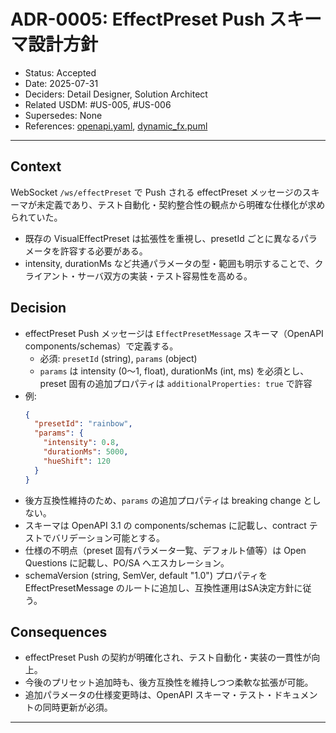 # ADR-0005: EffectPreset Push スキーマ設計方針

- Status: Accepted
- Date: 2025-07-31
- Deciders: Detail Designer, Solution Architect
- Related USDM: #US-005, #US-006
- Supersedes: None
- References: [openapi.yaml](../api/openapi.yaml), [dynamic_fx.puml](../diagrams/sequence/dynamic_fx.puml)

---

## Context

WebSocket `/ws/effectPreset` で Push される effectPreset メッセージのスキーマが未定義であり、テスト自動化・契約整合性の観点から明確な仕様化が求められていた。

- 既存の VisualEffectPreset は拡張性を重視し、presetId ごとに異なるパラメータを許容する必要がある。
- intensity, durationMs など共通パラメータの型・範囲も明示することで、クライアント・サーバ双方の実装・テスト容易性を高める。

## Decision

- effectPreset Push メッセージは `EffectPresetMessage` スキーマ（OpenAPI components/schemas）で定義する。
  - 必須: `presetId` (string), `params` (object)
  - `params` は intensity (0〜1, float), durationMs (int, ms) を必須とし、preset 固有の追加プロパティは `additionalProperties: true` で許容
- 例:
  ```json
  {
    "presetId": "rainbow",
    "params": {
      "intensity": 0.8,
      "durationMs": 5000,
      "hueShift": 120
    }
  }
  ```
- 後方互換性維持のため、`params` の追加プロパティは breaking change としない。
- スキーマは OpenAPI 3.1 の components/schemas に記載し、contract テストでバリデーション可能とする。
- 仕様の不明点（preset 固有パラメータ一覧、デフォルト値等）は Open Questions に記載し、PO/SA へエスカレーション。
- schemaVersion (string, SemVer, default "1.0") プロパティを EffectPresetMessage のルートに追加し、互換性運用はSA決定方針に従う。

## Consequences

- effectPreset Push の契約が明確化され、テスト自動化・実装の一貫性が向上。
- 今後のプリセット追加時も、後方互換性を維持しつつ柔軟な拡張が可能。
- 追加パラメータの仕様変更時は、OpenAPI スキーマ・テスト・ドキュメントの同時更新が必須。

---
